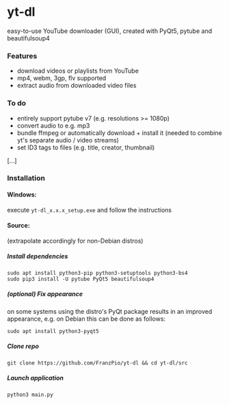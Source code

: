 # yt-dl
easy-to-use YouTube downloader (GUI), created with PyQt5, pytube and beautifulsoup4

### Features
- download videos or playlists from YouTube
- mp4, webm, 3gp, flv supported
- extract audio from downloaded video files

### To do
- entirely support pytube v7 (e.g. resolutions >= 1080p)
- convert audio to e.g. mp3
- bundle ffmpeg or automatically download + install it (needed to combine yt's separate audio / video streams)
- set ID3 tags to files (e.g. title, creator, thumbnail)

[...]

### Installation
#### Windows:
execute `yt-dl_x.x.x_setup.exe` and follow the instructions

#### Source:
(extrapolate accordingly for non-Debian distros)
##### Install dependencies
```
sudo apt install python3-pip python3-setuptools python3-bs4
sudo pip3 install -U pytube PyQt5 beautifulsoup4
```
##### (optional) Fix appearance
on some systems using the distro's PyQt package results in an improved appearance, e.g. on Debian this can be done as follows:
```
sudo apt install python3-pyqt5
```
##### Clone repo
```
git clone https://github.com/FranzPio/yt-dl && cd yt-dl/src
```
##### Launch application
```
python3 main.py
```
